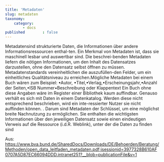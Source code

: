 ```yaml
---
title: 'Metadaten'
slug: metadaten
taxonomy:
    category:
        - docs
published        : false
---
```

Metadatensind strukturierte Daten, die Informationen über andere Informationsressourcen enthal-ten.  Ein  Merkmal  von  Metadaten  ist,  dass  sie  maschinell  lesbar  und  auswertbar  sind. Die  beschrei-benden  Metadaten  liefern  die  nötigen  Informationen,  um  den  Inhalt  des  Datensatzes  darzustellen,  ohne  den  Datensatz  selbst  öffnen  zu  müssen.  Metadatenstandards  vereinheitlichen  die  auszufüllen-den Felder, um ein einheitliches Qualitätsniveau zu erreichen.Mögliche Metadaten bei einem Buch wären zum Beispiel: •Autor, •Titel,•Verlag,•Erscheinungsjahr,•Anzahl der Seiten,•ISB Nummer•Beschreibung oder Klappentext Ein Buch ohne diese Angaben wäre im Register einer Bibliothek kaum auffindbar. Genauso verhält es sich mit Daten in einem Datenkatalog. Werden diese nicht entsprechend beschrieben, wird ein inte-ressierter Nutzer sie nicht auffinden können. .   Darum  sind  Metadaten  der  Schlüssel,  um  eine  möglichst  breite  Nachnutzung  zu  ermöglichen. Sie enthalten  die  wichtigsten  Informationen  über  den  jeweiligen  Datensatz  sowie  einen  eindeutigen  Verweis auf die Ressource (i.d.R. Weblink), unter der die Daten zu finden sind

Aus: https://www.bva.bund.de/SharedDocs/Downloads/DE/Behoerden/Beratung/Methoden/open_data_leitfaden_metadaten.pdf;jsessionid=3977328B610AF0707A5D87EC66094DDD.intranet251?__blob=publicationFile&v=1
